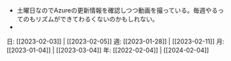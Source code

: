 - 土曜日なのでAzureの更新情報を確認しつつ動画を撮っている。毎週やるってのもリズムができてわるくないのかもしれない。
- 

日: [[2023-02-03]] | [[2023-02-05]]
週: [[2023-01-28]] | [[2023-02-11]]
月: [[2023-01-04]] | [[2023-03-04]]
年: [[2022-02-04]] | [[2024-02-04]]